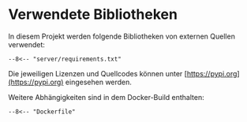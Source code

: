 # Verwendete Bibliotheken

In diesem Projekt werden folgende Bibliotheken von externen Quellen verwendet:

```
--8<-- "server/requirements.txt"
```

Die jeweiligen Lizenzen und Quellcodes können unter [https://pypi.org](https://pypi.org) eingesehen werden.

Weitere Abhängigkeiten sind in dem Docker-Build enthalten:

```
--8<-- "Dockerfile"
```